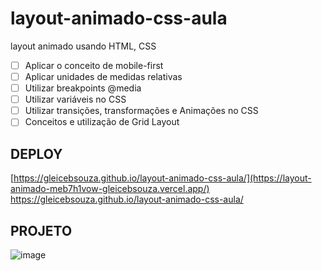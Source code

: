 # layout-animado-css-aula
layout animado usando HTML, CSS 
- [ ]  Aplicar o conceito de mobile-first
- [ ]  Aplicar unidades de medidas relativas 
- [ ]  Utilizar breakpoints @media
- [ ]  Utilizar variáveis no CSS
- [ ]  Utilizar transições, transformações e Animações no CSS 
- [ ]  Conceitos e utilização de Grid Layout

## DEPLOY ##
[https://gleicebsouza.github.io/layout-animado-css-aula/](https://layout-animado-meb7h1vow-gleicebsouza.vercel.app/)
<br>
https://gleicebsouza.github.io/layout-animado-css-aula/
## PROJETO ##
![image](https://user-images.githubusercontent.com/61830297/190835972-8181dc62-9e97-4b99-853a-a1901b0e2a2f.png)
